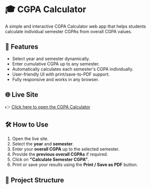 # 🎓 CGPA Calculator

A simple and interactive CGPA Calculator web app that helps students calculate individual semester CGPAs from overall CGPA values.

## 🚀 Features

- Select year and semester dynamically.
- Enter cumulative CGPA up to any semester.
- Automatically calculates each semester's CGPA individually.
- User-friendly UI with print/save-to-PDF support.
- Fully responsive and works in any browser.

## 🌐 Live Site

👉 [Click here to open the CGPA Calculator](https://venkatasivachari.github.io/cgpa_checker/)

## 🛠️ How to Use

1. Open the live site.
2. Select the **year** and **semester**.
3. Enter your **overall CGPA** up to the selected semester.
4. Provide the **previous overall CGPAs** if required.
5. Click on **"Calculate Semester CGPA"**.
6. Print or save your results using the **Print / Save as PDF** button.

## 📁 Project Structure

